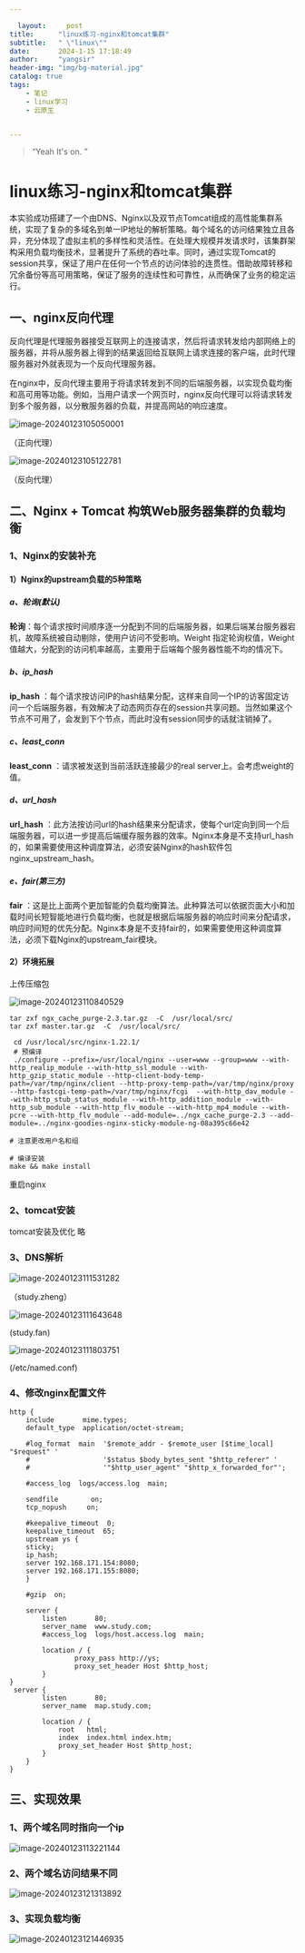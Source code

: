 ```yaml
---

  layout:     post
title:      "linux练习-nginx和tomcat集群"
subtitle:   " \"linux\""
date:       2024-1-15 17:18:49
author:     "yangsir"
header-img: "img/bg-material.jpg"
catalog: true
tags:
    - 笔记
    - linux学习
    - 云原生


---
```


> “Yeah It's on. ”


<p id = "build"></p>

# linux练习-nginx和tomcat集群

本实验成功搭建了一个由DNS、Nginx以及双节点Tomcat组成的高性能集群系统，实现了复杂的多域名到单一IP地址的解析策略。每个域名的访问结果独立且各异，充分体现了虚拟主机的多样性和灵活性。在处理大规模并发请求时，该集群架构采用负载均衡技术，显著提升了系统的吞吐率。同时，通过实现Tomcat的session共享，保证了用户在任何一个节点的访问体验的连贯性。借助故障转移和冗余备份等高可用策略，保证了服务的连续性和可靠性，从而确保了业务的稳定运行。



## 一、nginx反向代理

反向代理是代理服务器接受互联网上的连接请求，然后将请求转发给内部网络上的服务器，并将从服务器上得到的结果返回给互联网上请求连接的客户端，此时代理服务器对外就表现为一个反向代理服务器。

在nginx中，反向代理主要用于将请求转发到不同的后端服务器，以实现负载均衡和高可用等功能。例如，当用户请求一个网页时，nginx反向代理可以将请求转发到多个服务器，以分散服务器的负载，并提高网站的响应速度。

![image-20240123105050001](\img\springBoot\image-20240123105050001.png)

（正向代理）

![image-20240123105122781](\img\springBoot\image-20240123105122781.png)

（反向代理）



## 二、Nginx + Tomcat 构筑Web服务器集群的负载均衡

### 1、Nginx的安装补充

#### 1）Nginx的upstream负载的5种策略

##### a、轮询(默认)

**轮询**：每个请求按时间顺序逐一分配到不同的后端服务器，如果后端某台服务器宕机，故障系统被自动剔除，使用户访问不受影响。Weight 指定轮询权值，Weight值越大，分配到的访问机率越高，主要用于后端每个服务器性能不均的情况下。

##### b、ip_hash

**ip_hash** ：每个请求按访问IP的hash结果分配，这样来自同一个IP的访客固定访问一个后端服务器，有效解决了动态网页存在的session共享问题。当然如果这个节点不可用了，会发到下个节点，而此时没有session同步的话就注销掉了。

##### c、least_conn

**least_conn** ：请求被发送到当前活跃连接最少的real server上。会考虑weight的值。

##### d、url_hash

**url_hash** ：此方法按访问url的hash结果来分配请求，使每个url定向到同一个后端服务器，可以进一步提高后端缓存服务器的效率。Nginx本身是不支持url_hash的，如果需要使用这种调度算法，必须安装Nginx的hash软件包nginx_upstream_hash。

##### e、fair(第三方)

**fair** ：这是比上面两个更加智能的负载均衡算法。此种算法可以依据页面大小和加载时间长短智能地进行负载均衡，也就是根据后端服务器的响应时间来分配请求，响应时间短的优先分配。Nginx本身是不支持fair的，如果需要使用这种调度算法，必须下载Nginx的upstream_fair模块。



#### 2）环境拓展

上传压缩包

![image-20240123110840529](\img\springBoot\image-20240123110840529.png)

```shell
tar zxf ngx_cache_purge-2.3.tar.gz  -C  /usr/local/src/
tar zxf master.tar.gz  -C  /usr/local/src/

 cd /usr/local/src/nginx-1.22.1/
 # 预编译
 ./configure --prefix=/usr/local/nginx --user=www --group=www --with-http_realip_module --with-http_ssl_module --with-http_gzip_static_module --http-client-body-temp-path=/var/tmp/nginx/client --http-proxy-temp-path=/var/tmp/nginx/proxy --http-fastcgi-temp-path=/var/tmp/nginx/fcgi  --with-http_dav_module --with-http_stub_status_module --with-http_addition_module --with-http_sub_module --with-http_flv_module --with-http_mp4_module --with-pcre --with-http_flv_module --add-module=../ngx_cache_purge-2.3 --add-module=../nginx-goodies-nginx-sticky-module-ng-08a395c66e42
 
# 注意更改用户名和组
```

```shell
# 编译安装
make && make install
```

重启nginx



### 2、tomcat安装

tomcat安装及优化 略



### 3、DNS解析

![image-20240123111531282](\img\springBoot\image-20240123111531282.png)

（study.zheng）

![image-20240123111643648](\img\springBoot\image-20240123111643648.png)

(study.fan)

![image-20240123111803751](\img\springBoot\image-20240123111803751.png)

(/etc/named.conf)

### 4、修改nginx配置文件

```
http {
    include       mime.types;
    default_type  application/octet-stream;

    #log_format  main  '$remote_addr - $remote_user [$time_local] "$request" '
    #                  '$status $body_bytes_sent "$http_referer" '
    #                  '"$http_user_agent" "$http_x_forwarded_for"';

    #access_log  logs/access.log  main;

    sendfile        on;
    tcp_nopush     on;

    #keepalive_timeout  0;
    keepalive_timeout  65;
    upstream ys {
    sticky;
    ip_hash;
    server 192.168.171.154:8080;
    server 192.168.171.155:8080;
    }

    #gzip  on;

    server {
        listen       80;
        server_name  www.study.com;
        #access_log  logs/host.access.log  main;

        location / {
                proxy_pass http://ys;
                proxy_set_header Host $http_host;
        }
}
 server {
        listen       80;
        server_name  map.study.com;

        location / {
            root   html;
            index  index.html index.htm;
            proxy_set_header Host $http_host;
        }
    }
}
```



## 三、实现效果

### 1、两个域名同时指向一个ip

![image-20240123113221144](\img\springBoot\image-20240123113221144.png)

### 2、两个域名访问结果不同

![image-20240123121313892](\img\springBoot\image-20240123121313892.png)

### 3、实现负载均衡



![image-20240123121446935](\img\springBoot\image-20240123121446935.png)
